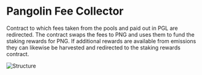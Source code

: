 # Pangolin Fee Collector

Contract to which fees taken from the pools and paid out in PGL are redirected. The contract swaps the fees to PNG and uses them to fund the staking rewards for PNG. If additional rewards are available from emissions they can likewise be harvested and redirected to the staking rewards contract.

![Structure](https://aws1.discourse-cdn.com/standard11/uploads/png/original/1X/d6bde80b15a94961f512e2a35e81b1deebf1a8a1.png)
